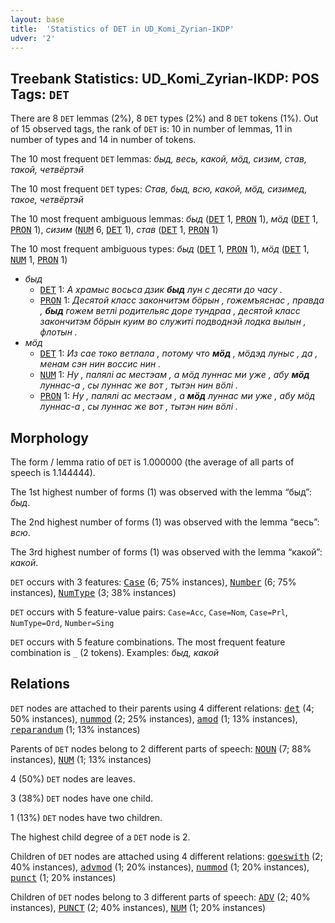 ```yaml
---
layout: base
title:  'Statistics of DET in UD_Komi_Zyrian-IKDP'
udver: '2'
---
```


## Treebank Statistics: UD_Komi_Zyrian-IKDP: POS Tags: `DET`

There are 8 `DET` lemmas (2%), 8 `DET` types (2%) and 8 `DET` tokens (1%).
Out of 15 observed tags, the rank of `DET` is: 10 in number of lemmas, 11 in number of types and 14 in number of tokens.

The 10 most frequent `DET` lemmas: <em>быд, весь, какой, мӧд, сизим, став, такой, четвёртэй</em>

The 10 most frequent `DET` types:  <em>Став, быд, всю, какой, мӧд, сизимед, такое, четвёртэй</em>

The 10 most frequent ambiguous lemmas: <em>быд</em> (<tt><a href="kpv_ikdp-pos-DET.html">DET</a></tt> 1, <tt><a href="kpv_ikdp-pos-PRON.html">PRON</a></tt> 1), <em>мӧд</em> (<tt><a href="kpv_ikdp-pos-DET.html">DET</a></tt> 1, <tt><a href="kpv_ikdp-pos-PRON.html">PRON</a></tt> 1), <em>сизим</em> (<tt><a href="kpv_ikdp-pos-NUM.html">NUM</a></tt> 6, <tt><a href="kpv_ikdp-pos-DET.html">DET</a></tt> 1), <em>став</em> (<tt><a href="kpv_ikdp-pos-DET.html">DET</a></tt> 1, <tt><a href="kpv_ikdp-pos-PRON.html">PRON</a></tt> 1)

The 10 most frequent ambiguous types:  <em>быд</em> (<tt><a href="kpv_ikdp-pos-DET.html">DET</a></tt> 1, <tt><a href="kpv_ikdp-pos-PRON.html">PRON</a></tt> 1), <em>мӧд</em> (<tt><a href="kpv_ikdp-pos-DET.html">DET</a></tt> 1, <tt><a href="kpv_ikdp-pos-NUM.html">NUM</a></tt> 1, <tt><a href="kpv_ikdp-pos-PRON.html">PRON</a></tt> 1)


* <em>быд</em>
  * <tt><a href="kpv_ikdp-pos-DET.html">DET</a></tt> 1: <em>А храмыс восьса дзик <b>быд</b> лун с десяти до часу .</em>
  * <tt><a href="kpv_ikdp-pos-PRON.html">PRON</a></tt> 1: <em>Десятой класс закончитэм бӧрын , гожемъяснас , правда , <b>быд</b> гожем ветлі родительяс доре тундраа , десятой класс закончитэм бӧрын куим во служиті подводнэй лодка вылын , флотын .</em>
* <em>мӧд</em>
  * <tt><a href="kpv_ikdp-pos-DET.html">DET</a></tt> 1: <em>Из сае токо ветлала , потому что <b>мӧд</b> , мӧдэд луныс , да , менам сэн нин воссис нин .</em>
  * <tt><a href="kpv_ikdp-pos-NUM.html">NUM</a></tt> 1: <em>Ну , палялі ас местэам , а мӧд луннас ми уже , абу <b>мӧд</b> луннас-а , сы луннас же вот , тытэн нин вӧлі .</em>
  * <tt><a href="kpv_ikdp-pos-PRON.html">PRON</a></tt> 1: <em>Ну , палялі ас местэам , а <b>мӧд</b> луннас ми уже , абу мӧд луннас-а , сы луннас же вот , тытэн нин вӧлі .</em>

## Morphology

The form / lemma ratio of `DET` is 1.000000 (the average of all parts of speech is 1.144444).

The 1st highest number of forms (1) was observed with the lemma “быд”: <em>быд</em>.

The 2nd highest number of forms (1) was observed with the lemma “весь”: <em>всю</em>.

The 3rd highest number of forms (1) was observed with the lemma “какой”: <em>какой</em>.

`DET` occurs with 3 features: <tt><a href="kpv_ikdp-feat-Case.html">Case</a></tt> (6; 75% instances), <tt><a href="kpv_ikdp-feat-Number.html">Number</a></tt> (6; 75% instances), <tt><a href="kpv_ikdp-feat-NumType.html">NumType</a></tt> (3; 38% instances)

`DET` occurs with 5 feature-value pairs: `Case=Acc`, `Case=Nom`, `Case=Prl`, `NumType=Ord`, `Number=Sing`

`DET` occurs with 5 feature combinations.
The most frequent feature combination is `_` (2 tokens).
Examples: <em>быд, какой</em>


## Relations

`DET` nodes are attached to their parents using 4 different relations: <tt><a href="kpv_ikdp-dep-det.html">det</a></tt> (4; 50% instances), <tt><a href="kpv_ikdp-dep-nummod.html">nummod</a></tt> (2; 25% instances), <tt><a href="kpv_ikdp-dep-amod.html">amod</a></tt> (1; 13% instances), <tt><a href="kpv_ikdp-dep-reparandum.html">reparandum</a></tt> (1; 13% instances)

Parents of `DET` nodes belong to 2 different parts of speech: <tt><a href="kpv_ikdp-pos-NOUN.html">NOUN</a></tt> (7; 88% instances), <tt><a href="kpv_ikdp-pos-NUM.html">NUM</a></tt> (1; 13% instances)

4 (50%) `DET` nodes are leaves.

3 (38%) `DET` nodes have one child.

1 (13%) `DET` nodes have two children.

The highest child degree of a `DET` node is 2.

Children of `DET` nodes are attached using 4 different relations: <tt><a href="kpv_ikdp-dep-goeswith.html">goeswith</a></tt> (2; 40% instances), <tt><a href="kpv_ikdp-dep-advmod.html">advmod</a></tt> (1; 20% instances), <tt><a href="kpv_ikdp-dep-nummod.html">nummod</a></tt> (1; 20% instances), <tt><a href="kpv_ikdp-dep-punct.html">punct</a></tt> (1; 20% instances)

Children of `DET` nodes belong to 3 different parts of speech: <tt><a href="kpv_ikdp-pos-ADV.html">ADV</a></tt> (2; 40% instances), <tt><a href="kpv_ikdp-pos-PUNCT.html">PUNCT</a></tt> (2; 40% instances), <tt><a href="kpv_ikdp-pos-NUM.html">NUM</a></tt> (1; 20% instances)


